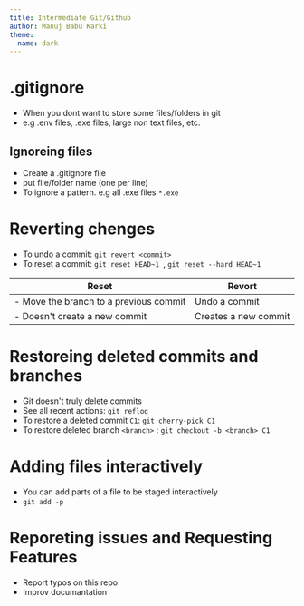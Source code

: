 ```yaml
---
title: Intermediate Git/Github
author: Manuj Babu Karki
theme:
  name: dark
---
```


# .gitignore

<!-- pause -->
<!-- incremental_lists: true -->

- When you dont want to store some files/folders in git
- e.g .env files, .exe files, large non text files, etc.
<!-- pause -->

## Ignoreing files

<!-- pause -->

- Create a .gitignore file
- put file/folder name (one per line)
- To ignore a pattern. e.g all .exe files `*.exe`

<!--end_slide-->

# Reverting chenges

<!-- pause -->

<!-- incremental_lists: true -->

- To undo a commit: `git revert <commit>`
- To reset a commit: `git reset HEAD~1 `, `git reset --hard HEAD~1`

<!-- pause -->

| Reset                                  | Revort               |
| -------------------------------------- | -------------------- |
| - Move the branch to a previous commit | Undo a commit        |
| - Doesn't create a new commit          | Creates a new commit |

<!--end_slide-->

# Restoreing deleted commits and branches

<!-- pause -->
<!-- incremental_lists: true -->

- Git doesn't truly delete commits
- See all recent actions: `git reflog`
- To restore a deleted commit `C1`: `git cherry-pick C1`
- To restore deleted branch `<branch>` : `git checkout -b <branch> C1`
<!--end_slide-->

# Adding files interactively

<!-- pause -->
<!-- incremental_lists: true -->

- You can add parts of a file to be staged interactively
- `git add -p`
<!--end_slide-->

# Reporeting issues and Requesting Features

- Report typos on this repo
- Improv documantation
